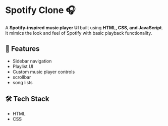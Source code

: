 # Spotify Clone 🎧

A **Spotify-inspired music player UI** built using **HTML, CSS, and JavaScript**.  
It mimics the look and feel of Spotify with basic playback functionality.

## 🚀 Features
- Sidebar navigation
- Playlist UI
- Custom music player controls
- scrollbar
- song lists

## 🛠️ Tech Stack
- HTML
- CSS
